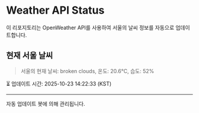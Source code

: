 
# Weather API Status

이 리포지토리는 OpenWeather API를 사용하여 서울의 날씨 정보를 자동으로 업데이트합니다.

## 현재 서울 날씨
> 서울의 현재 날씨: broken clouds, 온도: 20.6°C, 습도: 52%

⏳ 업데이트 시간: 2025-10-23 14:22:33 (KST)

---
자동 업데이트 봇에 의해 관리됩니다.
